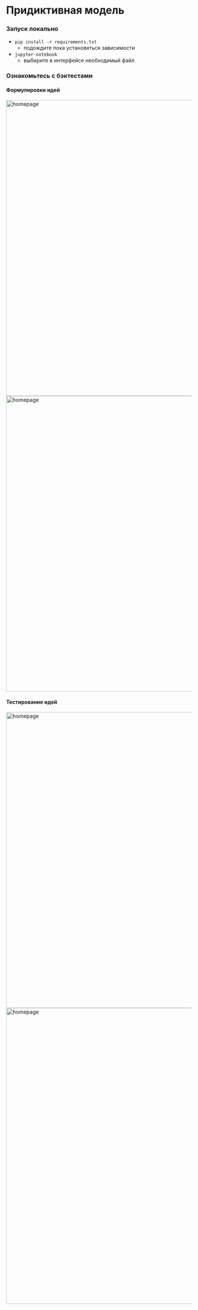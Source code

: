 # Придиктивная модель
### Запуск локально

- `pip install -r requirements.txt`
    - подождите пока установяться зависимости
- `jupyter-notebook`
    - выбирите в интерфейсе необходимый файл

### Ознакомьтесь с бэктестами
#### Формулировки идей
<img src="image/idea2.png" width="800" alt="homepage"></a>
<img src="image/idea1.png" width="800" alt="homepage"></a>

#### Тестирование идей
<img src="image/idea_res.png" width="800" alt="homepage"></a>
<img src="image/idea_res2.png" width="800" alt="homepage"></a>